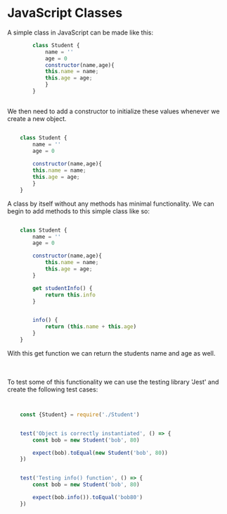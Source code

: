 # JavaScript Classes

A simple class in JavaScript can be made like this:

```javascript
        class Student {
            name = ''
            age = 0
            constructor(name,age){
            this.name = name;
            this.age = age;
            }
        }
    

```

We then need to add a constructor to initialize these values whenever we create a new object.
```javascript

    class Student {
        name = ''
        age = 0
   
        constructor(name,age){
        this.name = name;
        this.age = age;
        } 
    }


```

A class by itself without any methods has minimal functionality. We can begin to add methods to this simple class like so: 

```javascript

    class Student {
        name = ''
        age = 0

        constructor(name,age){
            this.name = name;
            this.age = age;
        }

        get studentInfo() {
            return this.info
        }


        info() {
            return (this.name + this.age)
        }
    }


``` 

With this get function we can return the students name and age as well. 


\
\
To test some of this functionality we can use the testing library 'Jest' and create the following test cases:


``` javascript


    const {Student} = require('./Student')


    test('Object is correctly instantiated', () => {
        const bob = new Student('bob', 80)

        expect(bob).toEqual(new Student('bob', 80))
    })


    test('Testing info() function', () => {
        const bob = new Student('bob', 80)

        expect(bob.info()).toEqual('bob80')
    })




```
